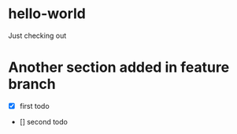 # hello-world
Just checking out

# Another section added in feature branch
- [x] first todo
- [] second todo
